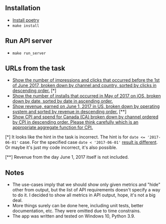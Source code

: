 ## Installation

- [Install poetry](https://python-poetry.org/docs/#installation)
- `make install`


## Run API server

- `make run_server`


## URLs from the task

- [Show the number of impressions and clicks that occurred before the 1st of June 2017, broken down by channel and country, sorted by clicks in descending order.](http://localhost:8000/metrics/?group_by=channel&group_by=country&sort_by=-clicks&date_to=2017-06-01) [*]
- [Show the number of installs that occurred in May of 2017 on iOS, broken down by date, sorted by date in ascending order.](http://localhost:8000/metrics/?group_by=date&date_from=2017-05-01&date_before=2017-06-01&os=ios&sort_by=date)
- [Show revenue, earned on June 1, 2017 in US, broken down by operating system and sorted by revenue in descending order.](http://localhost:8000/metrics/?date_before=2017-06-01&country=US&group_by=os&sort_by=-revenue) [**]
- [Show CPI and spend for Canada (CA) broken down by channel ordered by CPI in descending order. Please think carefully which is an appropriate aggregate function for CPI.](http://localhost:8000/metrics/?country=CA&group_by=channel&sort_by=-cpi)

[*] It looks like the hint in the task is incorrect. The hint is for `date <= '2017-06-01'` case. For the specified case `date < '2017-06-01'` [result is different](http://localhost:8000/metrics/?group_by=channel&group_by=country&sort_by=-clicks&date_before=2017-06-01). Or maybe it's just my code incorrect, it's also possible.

[**] Revenue from the day June 1, 2017 itself is not included.


## Notes

- The use-cases imply that we should show only given metrics and "hide" other from output, but the list of API requirements doesn't specify a way to do it. I decided to show all metrics in API output, hope, it's not a big deal.
- More things surely can be done here, including unit tests, better documentation, etc. They were omitted due to time constrains.
- The app was written and tested on Windows 10, Python 3.9.

